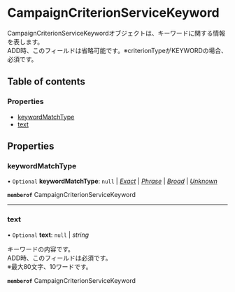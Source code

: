 # CampaignCriterionServiceKeyword


<div lang=\"ja\">CampaignCriterionServiceKeywordオブジェクトは、キーワードに関する情報を表します。<br> ADD時、このフィールドは省略可能です。※criterionTypeがKEYWORDの場合、必須です。</div> 

## Table of contents

### Properties

- [keywordMatchType](campaigncriterionservicekeyword.md#keywordmatchtype)
- [text](campaigncriterionservicekeyword.md#text)

## Properties

### keywordMatchType

• `Optional` **keywordMatchType**: ``null`` \| [*Exact*](./enums/campaigncriterionservicekeywordmatchtype.md#exact) \| [*Phrase*](./enums/campaigncriterionservicekeywordmatchtype.md#phrase) \| [*Broad*](./enums/campaigncriterionservicekeywordmatchtype.md#broad) \| [*Unknown*](./enums/campaigncriterionservicekeywordmatchtype.md#unknown)

**`memberof`** CampaignCriterionServiceKeyword

___

### text

• `Optional` **text**: ``null`` \| *string*

<div lang=\"ja\">キーワードの内容です。<br> ADD時、このフィールドは必須です。<br> ※最大80文字、10ワードです。</div> 

**`memberof`** CampaignCriterionServiceKeyword
